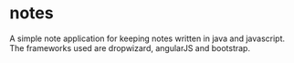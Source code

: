 # notes

A simple note application for keeping notes written in java and javascript. The frameworks used are dropwizard, angularJS and bootstrap.
